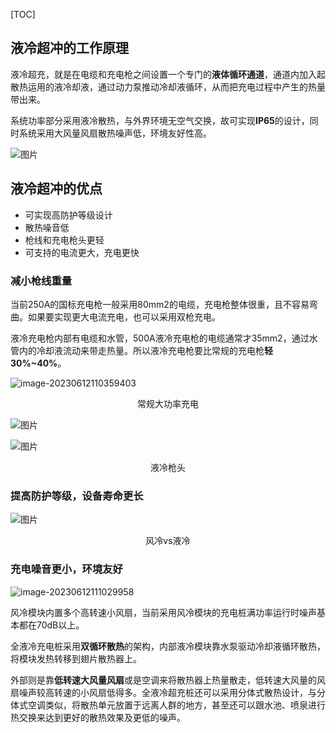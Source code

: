 

[TOC]



## 液冷超冲的工作原理

液冷超充，就是在电缆和充电枪之间设置一个专门的**液体循环通道**，通道内加入起散热运用的液冷却液，通过动力泵推动冷却液循环，从而把充电过程中产生的热量带出来。

系统功率部分采用液冷散热，与外界环境无空气交换，故可实现**IP65**的设计，同时系统采用大风量风扇散热噪声低，环境友好性高。

![图片](https://mmbiz.qpic.cn/mmbiz_png/tgRQf4ibA0CeQj3FGrQRCx0pBbLG9ahq6HAhQwSq10iaSGYuZnU4IOreFic5A4sg27NqtOhkvdVd0V0JLkLzWToqg/640?wx_fmt=png&tp=wxpic&wxfrom=5&wx_lazy=1&wx_co=1)

## 液冷超冲的优点

* 可实现高防护等级设计
* 散热噪音低
* 枪线和充电枪头更轻
* 可支持的电流更大，充电更快

### 减小枪线重量

当前250A的国标充电枪一般采用80mm2的电缆，充电枪整体很重，且不容易弯曲。如果要实现更大电流充电，也可以采用双枪充电。

液冷充电枪内部有电缆和水管，500A液冷充电枪的电缆通常才35mm2，通过水管内的冷却液流动来带走热量。所以液冷充电枪要比常规的充电枪**轻30%~40%**。

![image-20230612110359403](https://blog-pic-1313935212.cos.ap-guangzhou.myqcloud.com/imgs/202306121103473.png)

<center>常规大功率充电</center>

![图片](https://mmbiz.qpic.cn/mmbiz_png/tgRQf4ibA0CeQj3FGrQRCx0pBbLG9ahq6C0nWe1D7ZZGshIBrGRkdTogxTib8uJrhZTNd8MhbgECwqnR8GicfTI1g/640?wx_fmt=png&tp=wxpic&wxfrom=5&wx_lazy=1&wx_co=1)

![图片](https://mmbiz.qpic.cn/mmbiz_png/tgRQf4ibA0CeQj3FGrQRCx0pBbLG9ahq6icP2HZpIOxaY2e6Rjibam07jQb029sS6BQgf8oVa4HmgqialNAmFnAwYQ/640?wx_fmt=png&tp=wxpic&wxfrom=5&wx_lazy=1&wx_co=1)

<center>液冷枪头</center>

### 提高防护等级，设备寿命更长

![图片](https://mmbiz.qpic.cn/mmbiz_png/tgRQf4ibA0CeQj3FGrQRCx0pBbLG9ahq6g90lfq9zrqCle7psQicCMz73mkicm9FMnicWIC1gWcgFbsic1MIicfz1HTA/640?wx_fmt=png&tp=wxpic&wxfrom=5&wx_lazy=1&wx_co=1)

<center>风冷vs液冷</center>

### 充电噪音更小，环境友好

![image-20230612111029958](https://blog-pic-1313935212.cos.ap-guangzhou.myqcloud.com/imgs/202306121110006.png)

风冷模块内置多个高转速小风扇，当前采用风冷模块的充电桩满功率运行时噪声基本都在70dB以上。

全液冷充电桩采用**双循环散热**的架构，内部液冷模块靠水泵驱动冷却液循环散热，将模块发热转移到翅片散热器上。

外部则是靠**低转速大风量风扇**或是空调来将散热器上热量散走，低转速大风量的风扇噪声较高转速的小风扇低得多。全液冷超充桩还可以采用分体式散热设计，与分体式空调类似，将散热单元放置于远离人群的地方，甚至还可以跟水池、喷泉进行热交换来达到更好的散热效果及更低的噪声。

